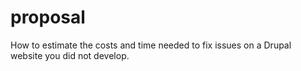 # proposal
How to estimate the costs and time needed to fix issues on a Drupal website you did not develop.
